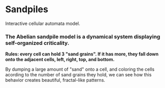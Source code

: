 # Sandpiles
Interactive cellular automata model.

### The Abelian sandpile model is a dynamical system displaying self-organized criticality.

**Rules: every cell can hold 3 "sand grains". If it has more, they fall down onto the adjacent cells, left, right, top, and bottom.**

By dumping a large amount of "sand" onto a cell, and coloring the cells acording to the number of sand grains they hold, we can see how this behavior creates beautiful, fractal-like patterns.
